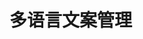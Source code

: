 <!--
 * @Author: xiaobin
 * @Date: 2025-09-18 15:16:30
 * @LastEditors: xiaobin
 * @LastEditTime: 2025-09-18 15:17:09
 * @FilePath: \multilingual\README.md
 * @Description: 注释
-->

# 多语言文案管理

